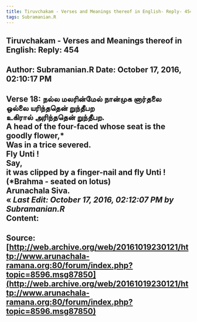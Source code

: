 ```yaml
--- 
title: Tiruvchakam - Verses and Meanings thereof in English- Reply- 454   
tags: Subramanian.R  
---  
```

##  Tiruvchakam - Verses and Meanings thereof in English: Reply: 454  
Author: Subramanian.R       Date: October 17, 2016, 02:10:17 PM  
---  
Verse 18: நல்ல மலரின்மேல் நான்முக னார்தலை   
ஒல்லை யரிந்ததென் றுந்தீபற   
உகிரால் அரிந்ததென் றுந்தீபற.   
A head of the four-faced whose seat is the goodly flower,*   
Was in a trice severed.   
Fly Unti !   
Say,   
it was clipped by a finger-nail and fly Unti !   
(*Brahma - seated on lotus)   
Arunachala Siva.   
« _Last Edit: October 17, 2016, 02:12:07 PM by Subramanian.R_  
Content:
 ---  
Source:[http://web.archive.org/web/20161019230121/http://www.arunachala-ramana.org:80/forum/index.php?topic=8596.msg87850](http://web.archive.org/web/20161019230121/http://www.arunachala-ramana.org:80/forum/index.php?topic=8596.msg87850)   
---  

